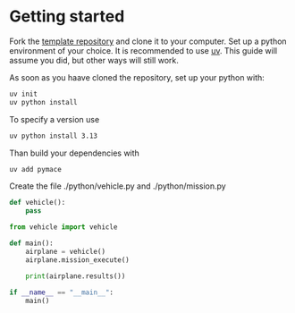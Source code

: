 # Getting started

Fork the [template repository](https://github.com/TheHenrik/mace-template) and clone it to your computer. Set up a python environment of your choice. It is recommended to use [uv](https://docs.astral.sh/uv/). This guide will assume you did, but other ways will still work.

As soon as you haave cloned the repository, set up your python with:
```sh
uv init
uv python install
```

To specify a version use

```sh
uv python install 3.13
```

Than build your dependencies with

```sh
uv add pymace 
```

Create the file ./python/vehicle.py and ./python/mission.py
```py
def vehicle():
    pass
```

```py
from vehicle import vehicle

def main():
    airplane = vehicle()
    airplane.mission_execute()

    print(airplane.results())
    
if __name__ == "__main__":
    main()
```